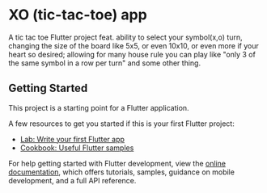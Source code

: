# XO (tic-tac-toe) app

A tic tac toe Flutter project feat. ability to select your symbol(x,o) turn, changing the size of the board like 5x5, or even 10x10, or even more if your heart so desired; allowing for many house rule you can play like "only 3 of the same symbol in a row per turn" and some other thing.

## Getting Started

This project is a starting point for a Flutter application.

A few resources to get you started if this is your first Flutter project:

- [Lab: Write your first Flutter app](https://docs.flutter.dev/get-started/codelab)
- [Cookbook: Useful Flutter samples](https://docs.flutter.dev/cookbook)

For help getting started with Flutter development, view the
[online documentation](https://docs.flutter.dev/), which offers tutorials,
samples, guidance on mobile development, and a full API reference.
